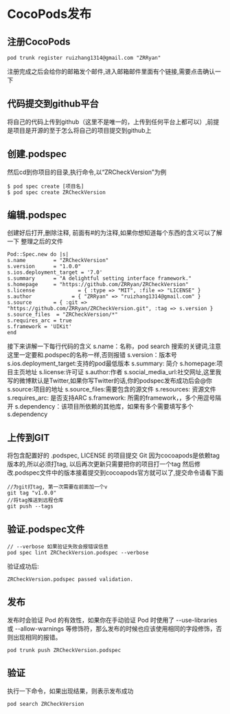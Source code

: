 # CocoPods发布

## 注册CocoPods


	pod trunk register ruizhang1314@gmail.com "ZRRyan" 
注册完成之后会给你的邮箱发个邮件,进入邮箱邮件里面有个链接,需要点击确认一下

## 代码提交到github平台
将自己的代码上传到github（这里不是唯一的，上传到任何平台上都可以）,前提是项目是开源的至于怎么将自己的项目提交到github上

## 创建.podspec
然后cd到你项目的目录,执行命令,以“ZRCheckVersion”为例

	$ pod spec create [项目名]
	$ pod spec create ZRCheckVersion
## 编辑.podspec
创建好后打开,删除注释, 前面有#的为注释,如果你想知道每个东西的含义可以了解一下
整理之后的文件

	Pod::Spec.new do |s|
    s.name         = "ZRCheckVersion"
    s.version      = "1.0.0"
    s.ios.deployment_target = '7.0'
    s.summary      = "A delightful setting interface framework."
    s.homepage     = "https://github.com/ZRRyan/ZRCheckVersion"
    s.license              = { :type => "MIT", :file => "LICENSE" }
    s.author             = { "ZRRyan" => "ruizhang1314@gmail.com" }
    s.source       = { :git => "https://github.com/ZRRyan/ZRCheckVersion.git", :tag => s.version }
    s.source_files  = "ZRCheckVersion/*"
    s.requires_arc = true
    s.framework = 'UIKit'
	end
	
接下来讲解一下每行代码的含义
s.name：名称，pod search 搜索的关键词,注意这里一定要和.podspec的名称一样,否则报错
s.version：版本号
s.ios.deployment_target:支持的pod最低版本
s.summary: 简介
s.homepage:项目主页地址
s.license:许可证
s.author:作者
s.social_media_url:社交网址,这里我写的微博默认是Twitter,如果你写Twitter的话,你的podspec发布成功后会@你
s.source:项目的地址
s.source_files:需要包含的源文件
s.resources: 资源文件
s.requires_arc: 是否支持ARC
s.framework: 所需的framework，，多个用逗号隔开
s.dependency：该项目所依赖的其他库，如果有多个需要填写多个s.dependency



## 上传到GIT
将包含配置好的 .podspec, LICENSE 的项目提交 Git
因为cocoapods是依赖tag版本的,所以必须打tag,
以后再次更新只需要把你的项目打一个tag
然后修改.podspec文件中的版本接着提交到cocoapods官方就可以了,提交命令请看下面

	//为git打tag, 第一次需要在前面加一个v
	git tag "v1.0.0" 
	//将tag推送到远程仓库
	git push --tags 
	
## 验证.podspec文件
	// --verbose 如果验证失败会报错误信息
	pod spec lint ZRCheckVersion.podspec --verbose

验证成功后:

	ZRCheckVersion.podspec passed validation.

## 发布
发布时会验证 Pod 的有效性，如果你在手动验证 Pod 时使用了 --use-libraries 或 --allow-warnings 等修饰符，那么发布的时候也应该使用相同的字段修饰，否则出现相同的报错。

	pod trunk push ZRCheckVersion.podspec
	
	
## 验证 
执行一下命令，如果出现结果，则表示发布成功
	
	pod search ZRCheckVersion

